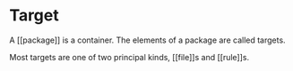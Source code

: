 # Target
    
A [[package]] is a container. The elements of a package are called targets.

Most targets are one of two principal kinds, [[file]]s and [[rule]]s.

